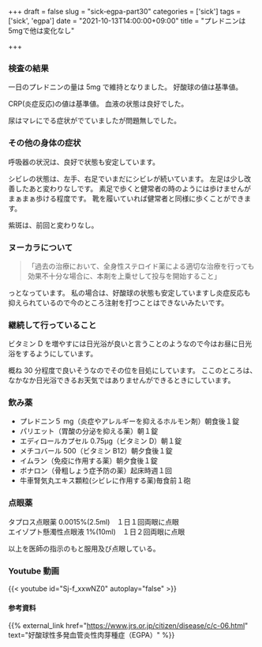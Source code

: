 +++
draft = false
slug = "sick-egpa-part30"
categories = ['sick']
tags = ['sick', 'egpa']
date = "2021-10-13T14:00:00+09:00"
title = "プレドニンは5mgで他は変化なし"

+++

### 検査の結果

一日のプレドニンの量は 5mg で維持となりました。
好酸球の値は基準値。

<!--more-->

CRP(炎症反応)の値は基準値。
血液の状態は良好でした。

尿はマレにでる症状がでていましたが問題無しでした。

### その他の身体の症状

呼吸器の状況は、良好で状態も安定しています。

シビレの状態は、左手、右足でいまだにシビレが続いています。
左足は少し改善したあと変わりなしです。
素足で歩くと健常者の時のようには歩けませんがまぁまぁ歩ける程度です。
靴を履いていれば健常者と同様に歩くことができます。

紫斑は、前回と変わりなし。

### ヌーカラについて

> 「過去の治療において、全身性ステロイド薬による適切な治療を行っても効果不十分な場合に、本剤を上乗せして投与を開始すること」

っとなっています。
私の場合は、好酸球の状態も安定していますし炎症反応も抑えられているので今のところ注射を打つことはできないみたいです。

### 継続して行っていること

ビタミン D を増やすには日光浴が良いと言うことのようなので今はお昼に日光浴をするようにしています。

概ね 30 分程度で良いそうなのでその位を目処にしています。
ここのところは、なかなか日光浴できるお天気ではありませんができるときにしています。

### 飲み薬

- プレドニン５ mg（炎症やアレルギーを抑えるホルモン剤）朝食後１錠
- パリエット（胃酸の分泌を抑える薬）朝１錠
- エディロールカプセル 0.75μg（ビタミン D）朝１錠
- メチコバール 500（ビタミン B12）朝夕食後１錠
- イムラン（免疫に作用する薬）朝夕食後１錠
- ボナロン（骨粗しょう症予防の薬）起床時週１回
- 牛車腎気丸エキス顆粒(シビレに作用する薬)毎食前１砲

### 点眼薬

タプロス点眼薬 0.0015%(2.5ml)　１日１回両眼に点眼  
エイゾプト懸濁性点眼液 1%(10ml)　１日２回両眼に点眼

以上を医師の指示のもと服用及び点眼している。

### Youtube 動画

{{< youtube id="Sj-f_xxwNZ0" autoplay="false" >}}

#### 参考資料

{{% external_link href="https://www.jrs.or.jp/citizen/disease/c/c-06.html" text="好酸球性多発血管炎性肉芽種症（EGPA）" %}}
